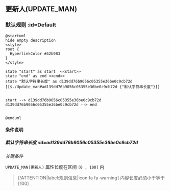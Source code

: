 ## 更新人(UPDATE_MAN) <!-- {docsify-ignore-all} -->

   

### 默认规则 :id=Default

```plantuml
@startuml
hide empty description
<style>
root {
  HyperlinkColor #42b983
}
</style>

state "start" as start  <<start>>
state "end" as end <<end>>
state "默认字符串长度" as d139dd76b9056c05355e36be0c9cb72d [[$./Update_man#ad139dd76b9056c05355e36be0c9cb72d {"默认字符串长度"}]]


start --> d139dd76b9056c05355e36be0c9cb72d 
d139dd76b9056c05355e36be0c9cb72d --> end 


@enduml
```

#### 条件说明

##### 默认字符串长度 :id=ad139dd76b9056c05355e36be0c9cb72d


*关键条件*


`UPDATE_MAN(更新人)` 属性长度在区间 `(0 , 100]` 内

> [!ATTENTION|label:规则信息|icon:fa fa-warning]
> 内容长度必须小于等于[100]







